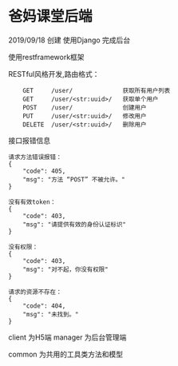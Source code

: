 # 爸妈课堂后端
2019/09/18 创建 
使用Django 完成后台


使用restframework框架

RESTful风格开发,路由格式：
```
    GET     /user/              获取所有用户列表
    GET     /user/<str:uuid>/   获取单个用户
    POST    /user/              创建用户
    PUT     /user/<str:uuid>/   修改用户
    DELETE  /user/<str:uuid>/   删除用户
```

接口报错信息
```
请求方法错误报错：
{
    "code": 405,
    "msg": "方法 “POST” 不被允许。"
}

没有有效token：
{
    "code": 403,
    "msg": "请提供有效的身份认证标识"
}

没有权限：
{
    "code": 403,
    "msg": "对不起，你没有权限"
}

请求的资源不存在：
{
    "code": 404,
    "msg": "未找到。"
}

```


client 为H5端
manager 为后台管理端

common 为共用的工具类方法和模型
